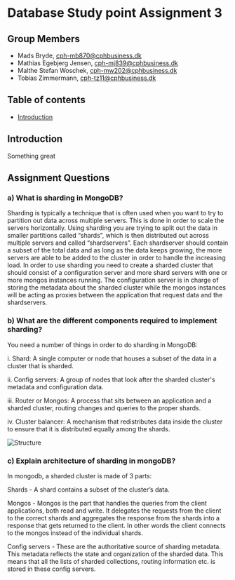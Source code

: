 # Database Study point Assignment 3

## Group Members

- Mads Bryde, cph-mb870@cphbusiness.dk
- Mathias Egebjerg Jensen, cph-mj839@cphbusiness.dk
- Malthe Stefan Woschek, cph-mw202@cphbusiness.dk
- Tobias Zimmermann, cph-tz11@cphbusiness.dk

## Table of contents

- [Introduction](#introduction)

## Introduction

Something great

## Assignment Questions

### a) What is sharding in MongoDB?

Sharding is typically a technique that is often used when you want to try to partition out data across multiple servers. This is done in order to scale the servers horizontally. Using sharding you are trying to split out the data in smaller partitions called “shards”, which is then distributed out across multiple servers and called “shardservers”. Each shardserver should contain a subset of the total data and as long as the data keeps growing, the more servers are able to be added to the cluster in order to handle the increasing load. In order to use sharding you need to create a sharded cluster that should consist of a configuration server and more shard servers with one or more mongos instances running. The configuration server is in charge of storing the metadata about the sharded cluster while the mongos instances will be acting as proxies between the application that request data and the shardservers.

### b) What are the different components required to implement sharding?

You need a number of things in order to do sharding in MongoDB:

  i.	Shard: A single computer or node that houses a subset of the data in a cluster that is sharded.
  
  ii.	Config servers: A group of nodes that look after the sharded cluster's metadata and configuration data.
  
  iii. Router or Mongos: A process that sits between an application and a sharded cluster, routing changes and queries to the proper shards.
  
  iv.	Cluster balancer: A mechanism that redistributes data inside the cluster to ensure that it is distributed equally among the shards.
 
![Structure](https://i.imgur.com/AfX86T8.png)


### c) Explain architecture of sharding in mongoDB?

In mongodb, a sharded cluster is made of 3 parts:

Shards - A shard contains a subset of the cluster’s data.

Mongos - Mongos is the part that handles the queries from the client applications, both read and write. It delegates the requests from the client to the correct shards and aggregates the response from the shards into a response that gets returned to the client. In other words the client connects to the mongos instead of the individual shards.

Config servers - These are the authoritative source of sharding metadata. This metadata reflects the state and organization of the sharded data. This means that all the lists of sharded collections, routing information etc. is stored in these config servers.
